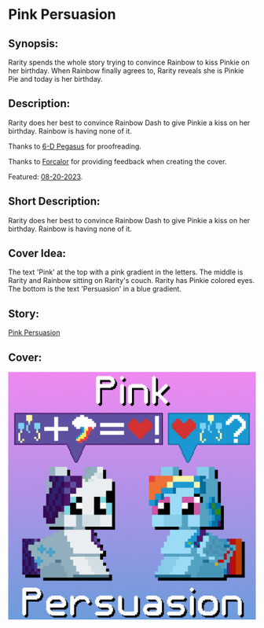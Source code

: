 # Pink Persuasion

## Synopsis:
Rarity spends the whole story trying to convince Rainbow to kiss Pinkie on her birthday. When Rainbow finally agrees to, Rarity reveals she is Pinkie Pie and today is her birthday.

## Description:
Rarity does her best to convince Rainbow Dash to give Pinkie a kiss on her birthday. Rainbow is having none of it.

Thanks to [6-D Pegasus](https://www.fimfiction.net/user/293755/6-D+Pegasus) for proofreading.

Thanks to [Forcalor](https://www.fimfiction.net/user/564657/Forcalor) for providing feedback when creating the cover.

Featured: [08-20-2023](https://github.com/SilkRose/Pony/blob/mane/src/stories/pink-persuasion/featured-2023-08-20-23-13-27.png).

## Short Description:
Rarity does her best to convince Rainbow Dash to give Pinkie a kiss on her birthday. Rainbow is having none of it.

## Cover Idea:
The text 'Pink' at the top with a pink gradient in the letters. The middle is Rarity and Rainbow sitting on Rarity's couch. Rarity has Pinkie colored eyes. The bottom is the text 'Persuasion' in a blue gradient.
## Story:
[Pink Persuasion](./pink-persuasion.md)

## Cover:
![cover](./cover/cover-2-upscaled.png)